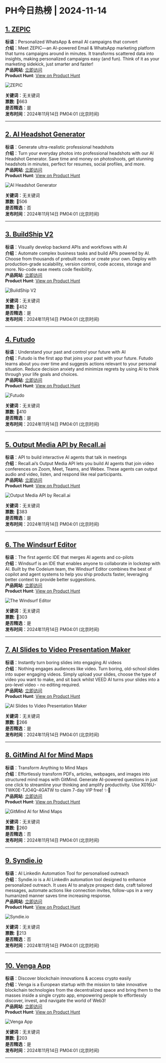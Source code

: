 # PH今日热榜 | 2024-11-14

## [1. ZEPIC](https://www.producthunt.com/posts/zepic?utm_campaign=producthunt-api&utm_medium=api-v2&utm_source=Application%3A+linewalker+%28ID%3A+135281%29)  
**标语**：Personalized WhatsApp & email AI campaigns that convert  
**介绍**：Meet ZEPIC—an AI-powered Email & WhatsApp marketing platform that turns campaigns around in minutes. It transforms scattered data into insights, making personalized campaigns easy (and fun). Think of it as your marketing sidekick, just smarter and faster!  
**产品网站**: [立即访问](https://www.producthunt.com/r/TPWFD2FDS6UES2?utm_campaign=producthunt-api&utm_medium=api-v2&utm_source=Application%3A+linewalker+%28ID%3A+135281%29)  
**Product Hunt**: [View on Product Hunt](https://www.producthunt.com/posts/zepic?utm_campaign=producthunt-api&utm_medium=api-v2&utm_source=Application%3A+linewalker+%28ID%3A+135281%29)  

![ZEPIC](https://ph-files.imgix.net/2a984db7-5429-4f03-9f38-11147acfdabd.jpeg?auto=format&fit=crop&frame=1&h=512&w=1024)  

**关键词**：无关键词  
**票数**: 🔺663  
**是否精选**：是  
**发布时间**：2024年11月14日 PM04:01 (北京时间)  

---

## [2. AI Headshot Generator](https://www.producthunt.com/posts/ai-headshot-generator-4?utm_campaign=producthunt-api&utm_medium=api-v2&utm_source=Application%3A+linewalker+%28ID%3A+135281%29)  
**标语**：Generate ultra-realistic professional headshots   
**介绍**：Turn your everyday photos into professional headshots with our AI Headshot Generator. Save time and money on photoshoots, get stunning headshots in minutes, perfect for resumes, social profiles, and more.  
**产品网站**: [立即访问](https://www.producthunt.com/r/GSMXLHQXHCGZA3?utm_campaign=producthunt-api&utm_medium=api-v2&utm_source=Application%3A+linewalker+%28ID%3A+135281%29)  
**Product Hunt**: [View on Product Hunt](https://www.producthunt.com/posts/ai-headshot-generator-4?utm_campaign=producthunt-api&utm_medium=api-v2&utm_source=Application%3A+linewalker+%28ID%3A+135281%29)  

![AI Headshot Generator](https://ph-files.imgix.net/a6ec78e4-818c-499e-9093-842ad5b247a7.jpeg?auto=format&fit=crop&frame=1&h=512&w=1024)  

**关键词**：无关键词  
**票数**: 🔺506  
**是否精选**：否  
**发布时间**：2024年11月14日 PM04:01 (北京时间)  

---

## [3. BuildShip V2](https://www.producthunt.com/posts/buildship-v2?utm_campaign=producthunt-api&utm_medium=api-v2&utm_source=Application%3A+linewalker+%28ID%3A+135281%29)  
**标语**：Visually develop backend APIs and workflows with AI  
**介绍**：Automate complex business tasks and build APIs powered by AI. Choose from thousands of prebuilt nodes or create your own. Deploy with production-grade scalability, version control, code access, storage and more. No-code ease meets code flexibility.  
**产品网站**: [立即访问](https://www.producthunt.com/r/BBHAN6UW6JJAGM?utm_campaign=producthunt-api&utm_medium=api-v2&utm_source=Application%3A+linewalker+%28ID%3A+135281%29)  
**Product Hunt**: [View on Product Hunt](https://www.producthunt.com/posts/buildship-v2?utm_campaign=producthunt-api&utm_medium=api-v2&utm_source=Application%3A+linewalker+%28ID%3A+135281%29)  

![BuildShip V2](https://ph-files.imgix.net/64752750-1dee-4cae-86d9-a6ad6fb4d32b.png?auto=format&fit=crop&frame=1&h=512&w=1024)  

**关键词**：无关键词  
**票数**: 🔺452  
**是否精选**：是  
**发布时间**：2024年11月14日 PM04:01 (北京时间)  

---

## [4. Futudo](https://www.producthunt.com/posts/futudo?utm_campaign=producthunt-api&utm_medium=api-v2&utm_source=Application%3A+linewalker+%28ID%3A+135281%29)  
**标语**：Understand your past and control your future with AI  
**介绍**：Futudo is the first app that joins your past with your future. Futudo learns about you over time and suggests actions relevant to your personal situation. Reduce decision anxiety and minimize regrets by using AI to think through your life goals and choices.  
**产品网站**: [立即访问](https://www.producthunt.com/r/DX2INCA6T6CJEO?utm_campaign=producthunt-api&utm_medium=api-v2&utm_source=Application%3A+linewalker+%28ID%3A+135281%29)  
**Product Hunt**: [View on Product Hunt](https://www.producthunt.com/posts/futudo?utm_campaign=producthunt-api&utm_medium=api-v2&utm_source=Application%3A+linewalker+%28ID%3A+135281%29)  

![Futudo](https://ph-files.imgix.net/3474a523-6e20-4e57-803c-41fac4785cbc.jpeg?auto=format&fit=crop&frame=1&h=512&w=1024)  

**关键词**：无关键词  
**票数**: 🔺410  
**是否精选**：是  
**发布时间**：2024年11月14日 PM04:01 (北京时间)  

---

## [5. Output Media API by Recall.ai](https://www.producthunt.com/posts/output-media-api-by-recall-ai?utm_campaign=producthunt-api&utm_medium=api-v2&utm_source=Application%3A+linewalker+%28ID%3A+135281%29)  
**标语**：API to build interactive AI agents that talk in meetings  
**介绍**：Recall.ai’s Output Media API lets you build AI agents that join video conferences on Zoom, Meet, Teams, and Webex. These agents can output audio and video, listen, and respond like real participants.  
**产品网站**: [立即访问](https://www.producthunt.com/r/IRRIF6UGHXMRAR?utm_campaign=producthunt-api&utm_medium=api-v2&utm_source=Application%3A+linewalker+%28ID%3A+135281%29)  
**Product Hunt**: [View on Product Hunt](https://www.producthunt.com/posts/output-media-api-by-recall-ai?utm_campaign=producthunt-api&utm_medium=api-v2&utm_source=Application%3A+linewalker+%28ID%3A+135281%29)  

![Output Media API by Recall.ai](https://ph-files.imgix.net/23ede1a8-e672-4f54-82b6-3f79041af24f.png?auto=format&fit=crop&frame=1&h=512&w=1024)  

**关键词**：无关键词  
**票数**: 🔺383  
**是否精选**：是  
**发布时间**：2024年11月14日 PM04:01 (北京时间)  

---

## [6. The Windsurf Editor](https://www.producthunt.com/posts/the-windsurf-editor?utm_campaign=producthunt-api&utm_medium=api-v2&utm_source=Application%3A+linewalker+%28ID%3A+135281%29)  
**标语**：The first agentic IDE that merges AI agents and co-pilots  
**介绍**：Windsurf is an IDE that enables anyone to collaborate in lockstep with AI. Built by the Codeium team, the Windsurf Editor combines the best of copilot and agent systems to help you ship products faster, leveraging better context to provide better suggestions.  
**产品网站**: [立即访问](https://www.producthunt.com/r/4ZAWMM5GVMNMNR?utm_campaign=producthunt-api&utm_medium=api-v2&utm_source=Application%3A+linewalker+%28ID%3A+135281%29)  
**Product Hunt**: [View on Product Hunt](https://www.producthunt.com/posts/the-windsurf-editor?utm_campaign=producthunt-api&utm_medium=api-v2&utm_source=Application%3A+linewalker+%28ID%3A+135281%29)  

![The Windsurf Editor](https://ph-files.imgix.net/23af8f9c-55b8-452c-8865-126f7be76126.gif?auto=format&fit=crop&frame=1&h=512&w=1024)  

**关键词**：无关键词  
**票数**: 🔺303  
**是否精选**：是  
**发布时间**：2024年11月14日 PM04:01 (北京时间)  

---

## [7. AI Slides to Video Presentation Maker](https://www.producthunt.com/posts/ai-slides-to-video-presentation-maker?utm_campaign=producthunt-api&utm_medium=api-v2&utm_source=Application%3A+linewalker+%28ID%3A+135281%29)  
**标语**：Instantly turn boring slides into engaging AI videos  
**介绍**：Nothing engages audiences like video. Turn boring, old-school slides into super engaging videos. Simply upload your slides, choose the type of video you want to make, and sit back whilst VEED AI turns your slides into a pro-level video - no editing required.  
**产品网站**: [立即访问](https://www.producthunt.com/r/T4OJTFDB5HWZOV?utm_campaign=producthunt-api&utm_medium=api-v2&utm_source=Application%3A+linewalker+%28ID%3A+135281%29)  
**Product Hunt**: [View on Product Hunt](https://www.producthunt.com/posts/ai-slides-to-video-presentation-maker?utm_campaign=producthunt-api&utm_medium=api-v2&utm_source=Application%3A+linewalker+%28ID%3A+135281%29)  

![AI Slides to Video Presentation Maker](https://ph-files.imgix.net/ef125832-231e-4d1c-9079-6ddb26859331.gif?auto=format&fit=crop&frame=1&h=512&w=1024)  

**关键词**：无关键词  
**票数**: 🔺266  
**是否精选**：是  
**发布时间**：2024年11月14日 PM04:01 (北京时间)  

---

## [8. GitMind AI for Mind Maps](https://www.producthunt.com/posts/gitmind-ai-for-mind-maps?utm_campaign=producthunt-api&utm_medium=api-v2&utm_source=Application%3A+linewalker+%28ID%3A+135281%29)  
**标语**：Transform Anything to Mind Maps  
**介绍**：Effortlessly transform PDFs, articles, webpages, and images into structured mind maps with GitMind. Generate AI-powered questions in just one click to streamline your thinking and amplify productivity. Use X016U-TWK0E-TJO4Q-4GATW to claim 7-day VIP free! ✨📝  
**产品网站**: [立即访问](https://www.producthunt.com/r/R4R2NYRTLJQO3H?utm_campaign=producthunt-api&utm_medium=api-v2&utm_source=Application%3A+linewalker+%28ID%3A+135281%29)  
**Product Hunt**: [View on Product Hunt](https://www.producthunt.com/posts/gitmind-ai-for-mind-maps?utm_campaign=producthunt-api&utm_medium=api-v2&utm_source=Application%3A+linewalker+%28ID%3A+135281%29)  

![GitMind AI for Mind Maps](https://ph-files.imgix.net/2c67aae2-889e-41e8-a67b-c8f96ace26d5.jpeg?auto=format&fit=crop&frame=1&h=512&w=1024)  

**关键词**：无关键词  
**票数**: 🔺260  
**是否精选**：否  
**发布时间**：2024年11月14日 PM04:01 (北京时间)  

---

## [9. Syndie.io](https://www.producthunt.com/posts/syndie-io?utm_campaign=producthunt-api&utm_medium=api-v2&utm_source=Application%3A+linewalker+%28ID%3A+135281%29)  
**标语**：AI Linkedin Automation Tool for personalised outreach  
**介绍**：Syndie.io is a AI LinkedIn automation tool designed to enhance personalized outreach. It uses AI to analyze prospect data, craft tailored messages, automate actions like connection invites, follow-ups in a very humanized manner saves time increasing response.  
**产品网站**: [立即访问](https://www.producthunt.com/r/G4AHGWFNLXU24F?utm_campaign=producthunt-api&utm_medium=api-v2&utm_source=Application%3A+linewalker+%28ID%3A+135281%29)  
**Product Hunt**: [View on Product Hunt](https://www.producthunt.com/posts/syndie-io?utm_campaign=producthunt-api&utm_medium=api-v2&utm_source=Application%3A+linewalker+%28ID%3A+135281%29)  

![Syndie.io](https://ph-files.imgix.net/9cefe4f4-7eb0-4428-bd0a-600f1eb614f5.png?auto=format&fit=crop&frame=1&h=512&w=1024)  

**关键词**：无关键词  
**票数**: 🔺213  
**是否精选**：否  
**发布时间**：2024年11月14日 PM04:01 (北京时间)  

---

## [10. Venga App](https://www.producthunt.com/posts/venga-app?utm_campaign=producthunt-api&utm_medium=api-v2&utm_source=Application%3A+linewalker+%28ID%3A+135281%29)  
**标语**：Discover blockchain innovations & access crypto easily  
**介绍**：Venga is a European startup with the mission to take innovative blockchain technologies from the decentralized space and bring them to the masses inside a single crypto app, empowering people to effortlessly discover, invest, and navigate the world of Web3!  
**产品网站**: [立即访问](https://www.producthunt.com/r/ZZBOGESKYQPIXC?utm_campaign=producthunt-api&utm_medium=api-v2&utm_source=Application%3A+linewalker+%28ID%3A+135281%29)  
**Product Hunt**: [View on Product Hunt](https://www.producthunt.com/posts/venga-app?utm_campaign=producthunt-api&utm_medium=api-v2&utm_source=Application%3A+linewalker+%28ID%3A+135281%29)  

![Venga App](https://ph-files.imgix.net/2e4f6e54-d31f-4e1e-a118-ec4cabaf756e.png?auto=format&fit=crop&frame=1&h=512&w=1024)  

**关键词**：无关键词  
**票数**: 🔺203  
**是否精选**：是  
**发布时间**：2024年11月14日 PM04:01 (北京时间)  

---

